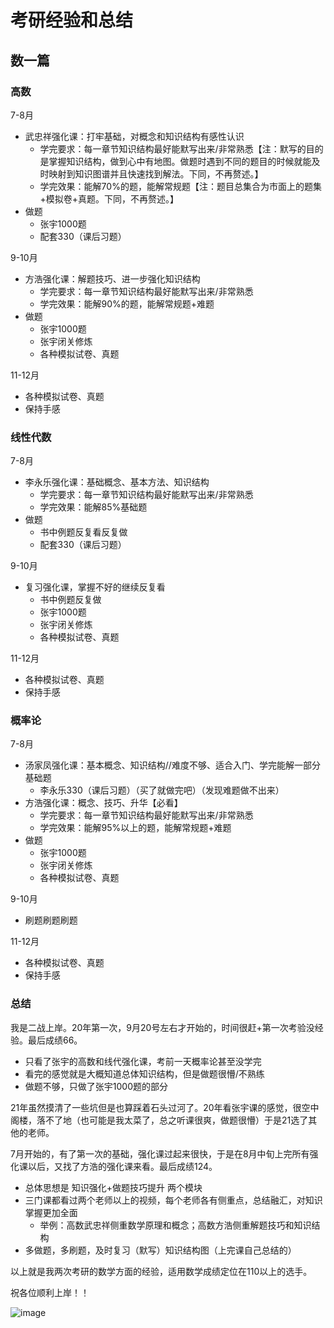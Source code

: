 # 考研经验和总结

## 数一篇

### 高数

7-8月

- 武忠祥强化课：打牢基础，对概念和知识结构有感性认识
  - 学完要求：每一章节知识结构最好能默写出来/非常熟悉【注：默写的目的是掌握知识结构，做到心中有地图。做题时遇到不同的题目的时候就能及时映射到知识图谱并且快速找到解法。下同，不再赘述。】
  - 学完效果：能解70%的题，能解常规题【注：题目总集合为市面上的题集+模拟卷+真题。下同，不再赘述。】
- 做题
  - 张宇1000题
  - 配套330（课后习题）

9-10月

- 方浩强化课：解题技巧、进一步强化知识结构
  - 学完要求：每一章节知识结构最好能默写出来/非常熟悉
  - 学完效果：能解90%的题，能解常规题+难题
- 做题
  - 张宇1000题
  - 张宇闭关修炼
  - 各种模拟试卷、真题

11-12月

- 各种模拟试卷、真题
- 保持手感

### 线性代数

7-8月

- 李永乐强化课：基础概念、基本方法、知识结构
  - 学完要求：每一章节知识结构最好能默写出来/非常熟悉
  - 学完效果：能解85%基础题
- 做题
  - 书中例题反复看反复做
  - 配套330（课后习题）

9-10月

- 复习强化课，掌握不好的继续反复看
  - 书中例题反复做
  - 张宇1000题
  - 张宇闭关修炼
  - 各种模拟试卷、真题

11-12月

- 各种模拟试卷、真题
- 保持手感

### 概率论

7-8月

- 汤家凤强化课：基本概念、知识结构//难度不够、适合入门、学完能解一部分基础题
  - 李永乐330（课后习题）（买了就做完吧）（发现难题做不出来）
- 方浩强化课：概念、技巧、升华【必看】
  - 学完要求：每一章节知识结构最好能默写出来/非常熟悉
  - 学完效果：能解95%以上的题，能解常规题+难题
- 做题
  - 张宇1000题
  - 张宇闭关修炼
  - 各种模拟试卷、真题

9-10月

- 刷题刷题刷题

11-12月

- 各种模拟试卷、真题
- 保持手感

### 总结

我是二战上岸。20年第一次，9月20号左右才开始的，时间很赶+第一次考验没经验。最后成绩66。

- 只看了张宇的高数和线代强化课，考前一天概率论甚至没学完
- 看完的感觉就是大概知道总体知识结构，但是做题很懵/不熟练
- 做题不够，只做了张宇1000题的部分

21年虽然摸清了一些坑但是也算踩着石头过河了。20年看张宇课的感觉，很空中阁楼，落不了地（也可能是我太菜了，总之听课很爽，做题很懵）于是21选了其他的老师。

7月开始的，有了第一次的基础，强化课过起来很快，于是在8月中旬上完所有强化课以后，又找了方浩的强化课来看。最后成绩124。

- 总体思想是 知识强化+做题技巧提升 两个模块
- 三门课都看过两个老师以上的视频，每个老师各有侧重点，总结融汇，对知识掌握更加全面
  - 举例：高数武忠祥侧重数学原理和概念；高数方浩侧重解题技巧和知识结构
- 多做题，多刷题，及时复习（默写）知识结构图（上完课自己总结的）

以上就是我两次考研的数学方面的经验，适用数学成绩定位在110以上的选手。

祝各位顺利上岸！！

![image](https://user-images.githubusercontent.com/39456322/128588426-65c6db1e-6c76-49b7-9505-f1be682e4007.png)


### 
